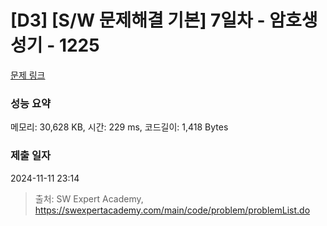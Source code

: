 # [D3] [S/W 문제해결 기본] 7일차 - 암호생성기 - 1225 

[문제 링크](https://swexpertacademy.com/main/code/problem/problemDetail.do?contestProbId=AV14uWl6AF0CFAYD) 

### 성능 요약

메모리: 30,628 KB, 시간: 229 ms, 코드길이: 1,418 Bytes

### 제출 일자

2024-11-11 23:14



> 출처: SW Expert Academy, https://swexpertacademy.com/main/code/problem/problemList.do